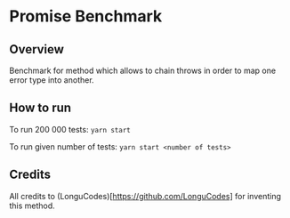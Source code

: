# Promise Benchmark

## Overview
Benchmark for method which allows to chain throws in order to map one error type into another.

## How to run

To run 200 000 tests:
`yarn start`

To run given number of tests:
`yarn start <number of tests>`

## Credits
All credits to (LonguCodes)[https://github.com/LonguCodes] for inventing this method.